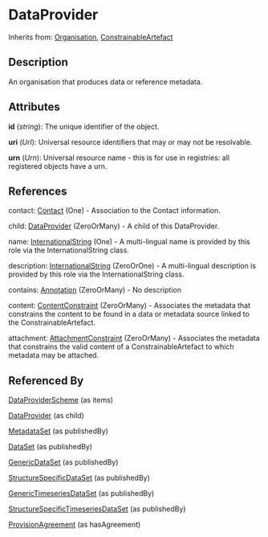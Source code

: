
# DataProvider

Inherits from: [Organisation](Organisation.md), [ConstrainableArtefact](../Constraints/ConstrainableArtefact.md)



## Description

An organisation that produces data or reference metadata.


## Attributes

**id** (*string*): The unique identifier of the object.

**uri** (*Url*): Universal resource identifiers that may or may not be resolvable.

**urn** (*Urn*): Universal resource name - this is for use in registries: all registered objects have a urn.



## References

contact: [Contact](Contact.md) (One) - Association to the Contact information.

child: [DataProvider](DataProvider.md) (ZeroOrMany) - A child of this DataProvider.

name: [InternationalString](../Base/InternationalString.md) (One) - A multi-lingual name is provided by this role via the InternationalString class.

description: [InternationalString](../Base/InternationalString.md) (ZeroOrOne) - A multi-lingual description is provided by this role via the InternationalString class.

contains: [Annotation](../Base/Annotation.md) (ZeroOrMany) - No description

content: [ContentConstraint](../Constraints/ContentConstraint.md) (ZeroOrMany) - Associates the metadata that constrains the content to be found in a data or metadata source linked to the ConstrainableArtefact.

attachment: [AttachmentConstraint](../Constraints/AttachmentConstraint.md) (ZeroOrMany) - Associates the metadata that constrains the valid content of a ConstrainableArtefact to which metadata may be attached.



## Referenced By

[DataProviderScheme](DataProviderScheme.md) (as items)

[DataProvider](DataProvider.md) (as child)

[MetadataSet](../MetadataStructureDefinitions/MetadataSet.md) (as publishedBy)

[DataSet](../DataStructureDefinitions/DataSet.md) (as publishedBy)

[GenericDataSet](../DataStructureDefinitions/GenericDataSet.md) (as publishedBy)

[StructureSpecificDataSet](../DataStructureDefinitions/StructureSpecificDataSet.md) (as publishedBy)

[GenericTimeseriesDataSet](../DataStructureDefinitions/GenericTimeseriesDataSet.md) (as publishedBy)

[StructureSpecificTimeseriesDataSet](../DataStructureDefinitions/StructureSpecificTimeseriesDataSet.md) (as publishedBy)

[ProvisionAgreement](../DataProvisioning/ProvisionAgreement.md) (as hasAgreement)


